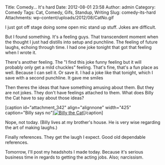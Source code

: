Title: Comedy... It's hard
Date: 2012-08-01 23:58
Author: admin
Category: Comedy
Tags: Cat, Comedy, Gifs, Standup, Writing
Slug: comedy-its-hard
Attachments: wp-content/uploads/2012/08/CatNo.gif

I just got off stage doing some open mic stand up stuff. Jokes are
difficult.

But I found something. It's a feeling guys. That transcendent moment
when the thought I just had distills into setup and punchline. The
feeling of future laughs, echoing through time. I had one joke tonight
that got that feeling when I wrote it.

There's another feeling. The "I find this joke funny feeling but it will
probably only get a mild chuckles" feeling. That's fine, that's a fun
place as well. Because I can sell it. Or save it. I had a joke like that
tonight, which I save with a second punchline. It gave me smiles

Then theres the ideas that have something amusing about them. But they
are not jokes. They don't have feelings attached to them. What does
Billy the Cat have to say about those ideas?

[caption id="attachment\_342" align="alignnone" width="425"
caption="Billy says no"][![Billy the
Cat](http://www.realityimprovement.com/wp-content/uploads/2012/08/CatNo.gif "CatNo")](http://www.realityimprovement.com/wp-content/uploads/2012/08/CatNo.gif)[/caption]

Nope, not today. (Billy lives at my brother's house. He is very wise
regarding the art of making laughs.)

Finally references. They get the laugh I expect. Good old dependable
references.

Tomorrow, I'll post my headshots I made today. Because it's serious
business time in regards to getting the acting jobs. Also; narcissism.

